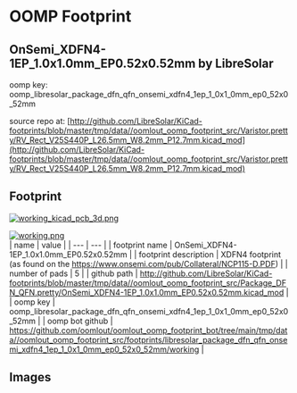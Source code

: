 # OOMP Footprint  
## OnSemi_XDFN4-1EP_1.0x1.0mm_EP0.52x0.52mm  by LibreSolar  
  
oomp key: oomp_libresolar_package_dfn_qfn_onsemi_xdfn4_1ep_1_0x1_0mm_ep0_52x0_52mm  
  
source repo at: [http://github.com/LibreSolar/KiCad-footprints/blob/master/tmp/data//oomlout_oomp_footprint_src/Varistor.pretty/RV_Rect_V25S440P_L26.5mm_W8.2mm_P12.7mm.kicad_mod](http://github.com/LibreSolar/KiCad-footprints/blob/master/tmp/data//oomlout_oomp_footprint_src/Varistor.pretty/RV_Rect_V25S440P_L26.5mm_W8.2mm_P12.7mm.kicad_mod)  
## Footprint  
  
[![working_kicad_pcb_3d.png](working_kicad_pcb_3d_600.png)](working_kicad_pcb_3d.png)  
  
[![working.png](working_600.png)](working.png)  
| name | value | 
| --- | --- | 
| footprint name | OnSemi_XDFN4-1EP_1.0x1.0mm_EP0.52x0.52mm | 
| footprint description | XDFN4 footprint (as found on the https://www.onsemi.com/pub/Collateral/NCP115-D.PDF) | 
| number of pads | 5 | 
| github path | http://github.com/LibreSolar/KiCad-footprints/blob/master/tmp/data//oomlout_oomp_footprint_src/Package_DFN_QFN.pretty/OnSemi_XDFN4-1EP_1.0x1.0mm_EP0.52x0.52mm.kicad_mod | 
| oomp key | oomp_libresolar_package_dfn_qfn_onsemi_xdfn4_1ep_1_0x1_0mm_ep0_52x0_52mm | 
| oomp bot github | https://github.com/oomlout/oomlout_oomp_footprint_bot/tree/main/tmp/data//oomlout_oomp_footprint_src/footprints/libresolar_package_dfn_qfn_onsemi_xdfn4_1ep_1_0x1_0mm_ep0_52x0_52mm/working | 
## Images  
